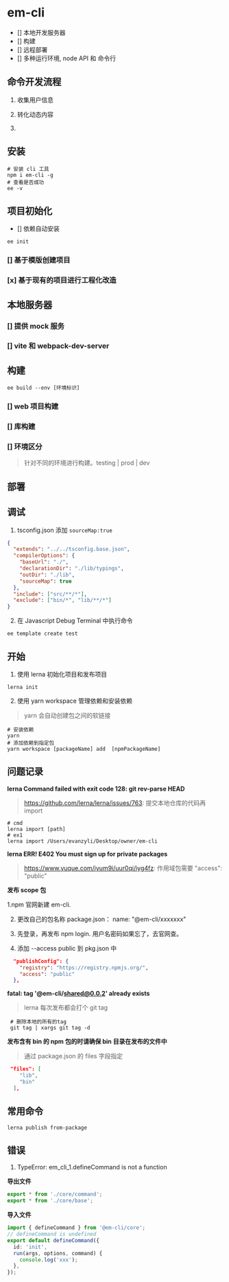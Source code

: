 # em-cli

- [] 本地开发服务器
- [] 构建
- [] 远程部署
- [] 多种运行环境, node API 和 命令行

## 命令开发流程

1. 收集用户信息

2. 转化动态内容

3.

## 安装

```shell
# 安装 cli 工具
npm i em-cli -g
# 查看是否成功
ee -v
```

## 项目初始化

- [] 依赖自动安装

```shell
ee init
```

### [] 基于模版创建项目

### [x] 基于现有的项目进行工程化改造

## 本地服务器

### [] 提供 mock 服务

### [] vite 和 webpack-dev-server

## 构建

```shell
ee build --env [环境标识]
```

### [] web 项目构建

### [] 库构建

### [] 环境区分

> 针对不同的环境进行构建。testing | prod | dev

## 部署

## 调试

1. tsconfig.json 添加 `sourceMap:true`

```json
{
  "extends": "../../tsconfig.base.json",
  "compilerOptions": {
    "baseUrl": "./",
    "declarationDir": "./lib/typings",
    "outDir": "./lib",
    "sourceMap": true
  },
  "include": ["src/**/*"],
  "exclude": ["bin/*", "lib/**/*"]
}
```

2. 在 Javascript Debug Terminal 中执行命令

```shell
ee template create test
```

## 开始

1. 使用 lerna 初始化项目和发布项目

```shell
lerna init
```

2. 使用 yarn workspace 管理依赖和安装依赖

> yarn 会自动创建包之间的软链接

```shell
# 安装依赖
yarn
# 添加依赖到指定包
yarn workspace [packageName] add  [npmPackageName]
```

## 问题记录

**lerna Command failed with exit code 128: git rev-parse HEAD**

> https://github.com/lerna/lerna/issues/763: 提交本地仓库的代码再 import

```shell
# cmd
lerna import [path]
# ex1
lerna import /Users/evanzyli/Desktop/owner/em-cli
```

**lerna ERR! E402 You must sign up for private packages**

> https://www.yuque.com/iyum9i/uur0qi/iyg4fz: 作用域包需要 "access": "public"

**发布 scope 包**

1.npm 官网新建 em-cli.

2. 更改自己的包名称 package.json： name: "@em-cli/xxxxxxx"

3. 先登录，再发布 npm login. 用户名密码如果忘了，去官网查。

4. 添加 --access public 到 pkg.json 中

```json
  "publishConfig": {
    "registry": "https://registry.npmjs.org/",
    "access": "public"
  },
```

**fatal: tag '@em-cli/shared@0.0.2' already exists**

> lerna 每次发布都会打个 git tag

```shell
 # 删除本地的所有的tag
 git tag | xargs git tag -d
```

**发布含有 bin 的 npm 包的时请确保 bin 目录在发布的文件中**

> 通过 package.json 的 files 字段指定

```json
 "files": [
    "lib",
    "bin"
  ],
```

## 常用命令

```shell
lerna publish from-package
```

## 错误

1.  TypeError: em_cli_1.defineCommand is not a function

**导出文件**

```ts
export * from './core/command';
export * from './core/base';
```

**导入文件**

```ts
import { defineCommand } from '@em-cli/core';
// defineCommand is undefined
export default defineCommand({
  id: 'init',
  run(args, options, command) {
    console.log('xxx');
  },
});
```
